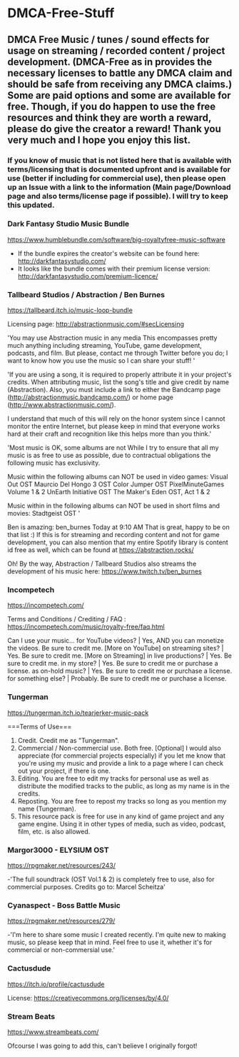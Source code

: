 # DMCA-Free-Stuff
## DMCA Free Music / tunes / sound effects for usage on streaming / recorded content / project development. (DMCA-Free as in provides the necessary licenses to battle any DMCA claim and should be safe from receiving any DMCA claims.) Some are paid options and some are available for free. Though, if you do happen to use the free resources and think they are worth a reward, please do give the creator a reward! Thank you very much and I hope you enjoy this list.

### If you know of music that is not listed here that is available with terms/licensing that is documented upfront and is available for use (better if including for commercial use), then please open up an Issue with a link to the information (Main page/Download page and also terms/license page if possible). I will try to keep this updated.  



### Dark Fantasy Studio Music Bundle

https://www.humblebundle.com/software/big-royaltyfree-music-software

- If the bundle expires the creator's website can be found here: http://darkfantasystudio.com/ 
- It looks like the bundle comes with their premium license version: http://darkfantasystudio.com/premium-licence/



### Tallbeard Studios / Abstraction / Ben Burnes

https://tallbeard.itch.io/music-loop-bundle

Licensing page: http://abstractionmusic.com/#secLicensing

'You may use Abstraction music in any media
This encompasses pretty much anything including streaming, YouTube, game development, podcasts, and film. But please, contact me through Twitter before you do; I want to know how you use the music so I can share your stuff! '

'If you are using a song, it is required to properly attribute it in your project's credits. When attributing music, list the song's title and give credit by name (Abstraction). Also, you must include a link to either the Bandcamp page (http://abstractionmusic.bandcamp.com/) or home page (http://www.abstractionmusic.com/).

I understand that much of this will rely on the honor system since I cannot monitor the entire Internet, but please keep in mind that everyone works hard at their craft and recognition like this helps more than you think.'

'Most music is OK, some albums are not
While I try to ensure that all my music is as free to use as possible, due to contractual obligations the following music has exclusivity.

Music within the following albums can NOT be used in video games:
Visual Out OST
Maurcio Del Hongo 3 OST
Color Jumper OST
PixelMinuteGames Volume 1 & 2
UnEarth Initiative OST
The Maker's Eden OST, Act 1 & 2

Music within in the following albums can NOT be used in short films and movies:
Stadtgeist OST '

Ben is amazing: 
ben_burnes Today at 9:10 AM
That is great, happy to be on that list :)
If this is for streaming and recording content and not for game development, you can also mention that my entire Spotify library is content id free as well,  which can be found at https://abstraction.rocks/

Oh! By the way, Abstraction / Tallbeard Studios also streams the development of his music here: https://www.twitch.tv/ben_burnes 



### Incompetech

https://incompetech.com/

Terms and Conditions / Crediting / FAQ : https://incompetech.com/music/royalty-free/faq.html

Can I use your music...
for YouTube videos?	 | Yes, AND you can monetize the videos. Be sure to credit me. [More on YouTube]
on streaming sites?	 | Yes. Be sure to credit me. [More on Streaming]
in live productions? |	Yes. Be sure to credit me.
in my store?	       | Yes. Be sure to credit me or purchase a license.
as on-hold music?	   | Yes. Be sure to credit me or purchase a license.
for something else?	 | Probably. Be sure to credit me or purchase a license.



### Tungerman

https://tungerman.itch.io/tearjerker-music-pack

===Terms of Use===
1. Credit. Credit me as "Tungerman".
2. Commercial / Non-commercial use. Both free. [Optional] I would also appreciate (for commercial projects especially) if you let me know that you're using my music and provide a link to a page where I can check out your project, if there is one.
3. Editing. You are free to edit my tracks for personal use as well as distribute the modified tracks to the public, as long as my name is in the credits.
4. Reposting. You are free to repost my tracks so long as you mention my name (Tungerman).
5. This resource pack is free for use in any kind of game project and any game engine. Using it in other types of media, such as video, podcast, film, etc. is also allowed.



### Margor3000 - ELYSIUM OST

https://rpgmaker.net/resources/243/

-'The full soundtrack (OST Vol.1 & 2) is completely free to use, also for commercial purposes. Credits go to: Marcel Scheitza'



### Cyanaspect - Boss Battle Music

https://rpgmaker.net/resources/279/

-'I'm here to share some music I created recently. I'm quite new to making music, so please keep that in mind. Feel free to use it, whether it's for commercial or non-commersial use.'



### Cactusdude 

https://itch.io/profile/cactusdude

License: https://creativecommons.org/licenses/by/4.0/



### Stream Beats

https://www.streambeats.com/

Ofcourse I was going to add this, can't believe I originally forgot!

